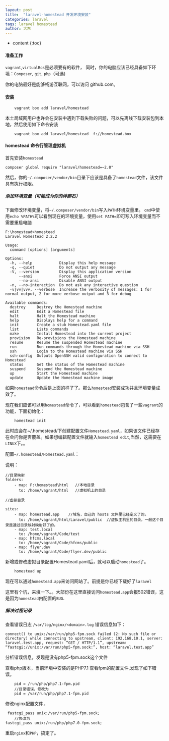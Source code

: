 ```yaml
---
layout: post
title:  "laravel-homestead 开发环境安装"
categories: laravel
tags: laravel homestead
author: 大东
---
```


* content
{:toc}


#### 准备工作

`vagrant`,`virtualBos`是必须要有的软件，
同时，你的电脑应该已经具备如下环境：`Composer`, `git`, `php`（可选)

你的电脑最好是能够畅游互联网，可以访问 github.com。

#### 安装
```
    vagrant box add laravel/homestead
```
本土局域网用户也许会在安装中遇到下载失败的问题，可以先离线下载安装包到本地，然后使用如下命令安装 
```
    vagrant box add laravel/homestead  f://homestead.box
```

#### homestead 命令行管理虚拟机

首先安装`homestead`
```
composer global require "laravel/homestead=~2.0"

```
然后，你的`~/.composer/vendor/bin`目录下应该是具备了`homestead`文件，该文件具有执行权限。

##### 添加环境变量（可能成为你的绊脚石）

下面修改环境变量，将`~/.composer/vendor/bin`写入`PATH`环境变量里。
`cmd`中使用`echo %PATH%`可以看到现在的环境变量，使用`set PATH=`即可写入环境变量而不需要重启电脑







```
F:\homestead>homestead
Laravel Homestead 2.2.2

Usage:
  command [options] [arguments]

Options:
  -h, --help            Display this help message
  -q, --quiet           Do not output any message
  -V, --version         Display this application version
      --ansi            Force ANSI output
      --no-ansi         Disable ANSI output
  -n, --no-interaction  Do not ask any interactive question
  -v|vv|vvv, --verbose  Increase the verbosity of messages: 1 for normal output, 2 for more verbose output and 3 for debug

Available commands:
  destroy     Destroy the Homestead machine
  edit        Edit a Homestead file
  halt        Halt the Homestead machine
  help        Displays help for a command
  init        Create a stub Homestead.yaml file
  list        Lists commands
  make        Install Homestead into the current project
  provision   Re-provisions the Homestead machine
  resume      Resume the suspended Homestead machine
  run         Run commands through the Homestead machine via SSH
  ssh         Login to the Homestead machine via SSH
  ssh-config  Outputs OpenSSH valid configuration to connect to Homestead
  status      Get the status of the Homestead machine
  suspend     Suspend the Homestead machine
  up          Start the Homestead machine
  update      Update the Homestead machine image
```
如果`homestead`命令后是上面的样了了。那么`homestead`安装成功并且环境变量成效了。

现在我们应该可以用`homestead`命令了，可以看到`homestead`包含了一些`vagrant`的功能，下面初始化：

```
    homestead init
```
此时应会在~/.homestead/下创建配置文件`Homestead.yaml`，如果该文件已经存在会问你是否覆盖。如果想编辑配置文件就输入`homestead edit`,当然，这需要在`LINUX`下。。

配置`~/.homestead/Homestead.yaml`：


说明：
```
//目录映射
folders:
    - map: F:\homestead\html   //本地目录
      to: /home/vagrant/html   //虚拟机上的目录

//虚拟目录

sites:
    - map: homestead.app    //域名，自己的 hosts 文件里已经定义了的。
      to: /home/vagrant/html/Laravel/public  //虚拟主机里的目录，一般这个目录是通过目录映射映射好了的。
    - map: test.local
      to: /home/vagrant/Code/test
    - map: hfcms.local
      to: /home/vagrant/Code/hfcms/public
    - map: flyer.dev
      to: /home/vagrant/Code/flyer.dev/public
```
新增或修改虚拟目录配置Homestead.yaml后，就可以启动`homestead`了。
```
    homestead up
```
现在可以通过`homestead.app`来访问网站了。前提是你已经下载好了`laravel`

这里有个坑，来填一下。。大部份在这里直接访问`homestead.app`会报502错误，这是因为`homestead`内配置的`BUG`.

#####  解决过程记录

查看错误日志 `/var/log/nginx/<domain>.log`
错误信息如下：
```
connect() to unix:/var/run/php5-fpm.sock failed (2: No such file or directory) while connecting to upstream, client: 192.168.10.1, server: laravel.test.app, request: “GET / HTTP/1.1”, upstream: “fastcgi://unix:/var/run/php5-fpm.sock:”, host: “laravel.test.app”
```
分析错误信息，发现是没有php5-fpm.sock这个文件

查看php版本，当前环境中安装的是PHP7.1
查看fpm的配置文件,发现了如下错误。
```
    pid = /run/php/php7.1-fpm.pid
    //目录错误，修改为
    pid = /var/run/php/php7.1-fpm.pid

```
修改nginx配置文件，
```
 fastcgi_pass unix:/var/run/php5-fpm.sock; 
    //修改为 
fastcgi_pass unix:/run/php/php7.0-fpm.sock;
```
重启`nginx`和`PHP`，搞定了。